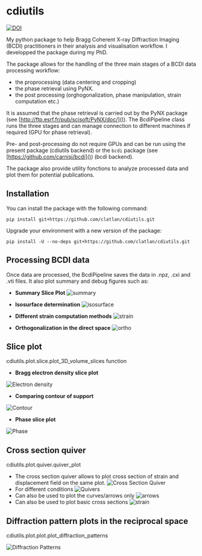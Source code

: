 # cdiutils

[![DOI](https://zenodo.org/badge/360442527.svg)](https://zenodo.org/badge/latestdoi/360442527)

My python package to help Bragg Coherent X-ray Diffraction Imaging (BCDI) practitioners in their analysis and visualisation workflow. I developped the package during my PhD.

The package allows for the handling of the three main stages of a BCDI data processing workflow:

* the proprocessing (data centering and cropping)
* the phase retrieval using PyNX.
* the post processing (orghogonalization, phase manipulation, strain computation etc.)

It is assumed that the phase retrieval is carried out by the PyNX package (see [http://ftp.esrf.fr/pub/scisoft/PyNX/doc/]()). The BcdiPipeline class runs the three stages and can manage connection to different machines if required (GPU  for phase retrieval).

Pre- and post-processing do not require GPUs and can be run using the present package (cdiutils backend) or the `bcdi` package (see [https://github.com/carnisj/bcdi]()) (bcdi backend).

The package also provide utility fonctions to analyze processed data and plot them for potential publications.

## Installation

You can install the package with the following command:

```
pip install git+https://github.com/clatlan/cdiutils.git
```

Upgrade your environment with a new version of the package:

```
pip install -U --no-deps git+https://github.com/clatlan/cdiutils.git
```

## Processing BCDI data

Once data are processed, the BcdiPipeline saves the data in .npz, .cxi and .vti files. It also plot summary and debug figures such as:

* **Summary Slice Plot**
![summary](https://github.com/clatlan/cdiutils/blob/master/images/cdiutils_S311_summary_slice_plot.png)

* **Isosurface determination**
![isosurface](https://github.com/clatlan/cdiutils/blob/master/images/cdiutils_S311_amplitude_distribution_plot.png)

* **Different strain computation methods**
![strain](https://github.com/clatlan/cdiutils/blob/master/images/cdiutils_S311_different_strain_methods.png)

* **Orthogonalization in the direct space**
![ortho](https://github.com/clatlan/cdiutils/blob/master/images/cdiutils_S311_direct_lab_orthogonaliztion_plot.png)

## Slice plot

cdiutils.plot.slice.plot_3D_volume_slices function

* **Bragg electron density slice plot**

![Electron density](https://github.com/clatlan/cdiutils/blob/master/images/electron_density.png)

* **Comparing contour of support**

![Contour](https://github.com/clatlan/cdiutils/blob/master/images/contour.png)

* **Phase slice plot**

![Phase](https://github.com/clatlan/cdiutils/blob/master/images/phase.png)

## Cross section quiver

cdiutils.plot.quiver.quiver_plot

* The cross section quiver allows to plot cross section of strain and displacement field on the same plot.
  ![Cross Section Quiver](https://github.com/clatlan/cdiutils/blob/master/images/cross_section_quiver.png)
* For different conditions
  ![Quivers](https://github.com/clatlan/cdiutils/blob/master/images/multi_cross_sections.png)
* Can also be used to plot the curves/arrows only
  ![arrows](https://github.com/clatlan/cdiutils/blob/master/images/arrows.png)
* Can also be used to plot basic cross sections
  ![strain](https://github.com/clatlan/cdiutils/blob/master/images/strain.png)

## Diffraction pattern plots in the reciprocal space

cdiutils.plot.plot.plot_diffraction_patterns

![Diffraction Patterns](https://github.com/clatlan/cdiutils/blob/master/images/diffraction_patterns.png)
